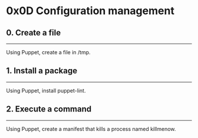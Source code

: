 # 0x0D Configuration management
## 0. Create a file
***
Using Puppet, create a file in /tmp.

## 1. Install a package
***
Using Puppet, install puppet-lint.

## 2. Execute a command
***
Using Puppet, create a manifest that kills a process named killmenow.

